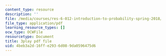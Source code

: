 ```yaml
---
content_type: resource
description: ''
file: /media/courses/res-6-012-introduction-to-probability-spring-2018/4beb3a2d16ffe2936d089da0596475d6_2JoRO8Cydtc.pdf
file_type: application/pdf
learning_resource_types: []
ocw_type: OCWFile
resourcetype: Document
title: 3play pdf file
uid: 4beb3a2d-16ff-e293-6d08-9da0596475d6
---
```


